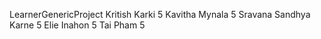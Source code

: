 LearnerGenericProject
Kritish Karki 5
Kavitha Mynala 5
Sravana Sandhya Karne 5
Elie Inahon 5
Tai Pham 5
